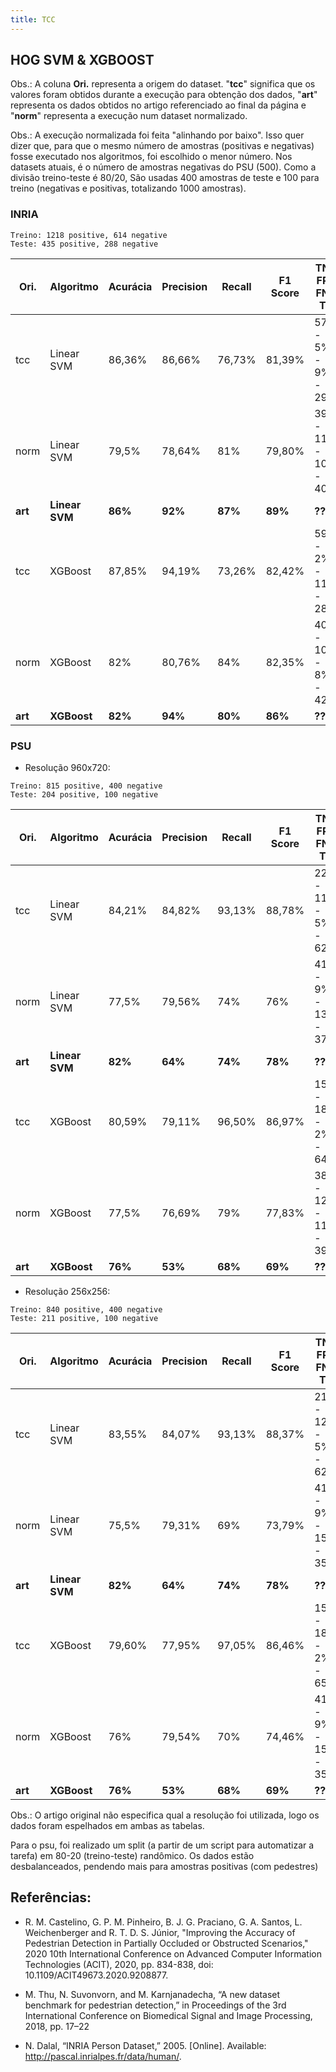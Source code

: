 ```yaml
---
title: TCC
---
```


## HOG SVM & XGBOOST

Obs.: A coluna __Ori.__ representa a origem do dataset. "__tcc__" significa que os valores foram obtidos durante a execução para obtenção dos dados, "__art__" representa os dados obtidos no artigo referenciado ao final da página e "__norm__" representa a execução num dataset normalizado.

Obs.: A execução normalizada foi feita "alinhando por baixo". Isso quer dizer que, para que o mesmo número de amostras (positivas e negativas) fosse executado nos algoritmos, foi escolhido o menor número. Nos datasets atuais, é o número de amostras negativas do PSU (500). Como a divisão treino-teste é 80/20, São usadas 400 amostras de teste e 100 para treino (negativas e positivas, totalizando 1000 amostras).

### INRIA

```
Treino: 1218 positive, 614 negative
Teste: 435 positive, 288 negative
```

|Ori.|Algoritmo|Acurácia|Precision|Recall|F1 Score|TN-FP-FN-TP|
|----|--|--|--|--|--|--|
|tcc |Linear SVM| 86,36%|86,66%|76,73%|81,39%|57% - 5% - 9% - 29%|
|norm |Linear SVM| 79,5%|78,64%|81%|79,80%|39% - 11% - 10% - 40%|
|__art__ |__Linear SVM__| __86%__|__92%__|__87%__|__89%__| __??__ |
|tcc |XGBoost|87,85%|94,19%|73,26%|82,42%|59% - 2% - 11% - 28%|
|norm |XGBoost|82%|80,76%|84%|82,35%|40% - 10% - 8% - 42%|
|__art__ |__XGBoost__|__82%__|__94%__|__80%__|__86%__| __??__ |

### PSU

- Resolução 960x720:

```
Treino: 815 positive, 400 negative
Teste: 204 positive, 100 negative
```

|Ori.|Algoritmo|Acurácia|Precision|Recall|F1 Score|TN-FP-FN-TP|
|----|--|--|--|--|--|--|
|tcc |Linear SVM| 84,21%|84,82%| 93,13%|88,78%|22% - 11% - 5% - 62%|
|norm |Linear SVM| 77,5%|79,56%| 74%|76%|41% - 9% - 13% - 37%|
|__art__ |__Linear SVM__| __82%__|__64%__| __74%__|__78%__| __??__ |
|tcc |XGBoost|80,59%|79,11%|96,50%|86,97%|15% - 18% - 2% - 64%|
|norm |XGBoost|77,5%|76,69%|79%|77,83%|38% - 12% - 11% - 39%|
|__art__ |__XGBoost__|__76%__|__53%__|__68%__|__69%__| __??__ |

- Resolução 256x256:

```
Treino: 840 positive, 400 negative
Teste: 211 positive, 100 negative
```

|Ori.|Algoritmo|Acurácia|Precision|Recall|F1 Score|TN-FP-FN-TP|
|----|--|--|--|--|--|--|
|tcc |Linear SVM| 83,55%|84,07%| 93,13%|88,37%|21% - 12% - 5% - 62%|
|norm |Linear SVM| 75,5%|79,31%| 69%|73,79%|41% - 9% - 15% - 35%|
|__art__ |__Linear SVM__| __82%__|__64%__| __74%__|__78%__| __??__ |
|tcc |XGBoost|79,60%|77,95%|97,05%|86,46%|15% - 18% - 2% - 65%|
|norm |XGBoost|76%|79,54%|70%|74,46%|41% - 9% - 15% - 35%|
|__art__ |__XGBoost__|__76%__|__53%__|__68%__|__69%__| __??__ |

Obs.: O artigo original não especifica qual a resolução foi utilizada, logo os dados foram espelhados em ambas as tabelas. 

Para o psu, foi realizado um split (a partir de um script para automatizar a tarefa) em 80-20 (treino-teste) randômico. Os dados estão desbalanceados, pendendo mais para amostras positivas (com pedestres)

## Referências:

- R. M. Castelino, G. P. M. Pinheiro, B. J. G. Praciano, G. A. Santos, L. Weichenberger and R. T. D. S. Júnior, "Improving the Accuracy of Pedestrian Detection in Partially Occluded or Obstructed Scenarios," 2020 10th International Conference on Advanced Computer Information Technologies (ACIT), 2020, pp. 834-838, doi: 10.1109/ACIT49673.2020.9208877.

- M. Thu, N. Suvonvorn, and M. Karnjanadecha, “A new dataset
benchmark for pedestrian detection,” in Proceedings of the 3rd
International Conference on Biomedical Signal and Image Processing,
2018, pp. 17–22

- N. Dalal, “INRIA Person Dataset,” 2005. [Online]. Available:
http://pascal.inrialpes.fr/data/human/.